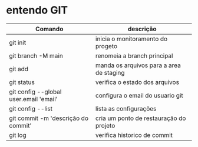 # entendo GIT

|Comando|descrição|
|-|-|
|git init | inicia o monitoramento do progeto |
|git branch -M main| renomeia a branch principal|
|git add <arquirvo>| manda os arquivos para a area de staging|
|git status| verifica o estado dos arquivos|
|git config --global user.email 'email'|configura o email do usuario git|
|git config --list | lista as configurações|
|git commit -m 'descrição do commit'| cria um ponto de restauração do projeto|
|git log| verifica historico de commit |